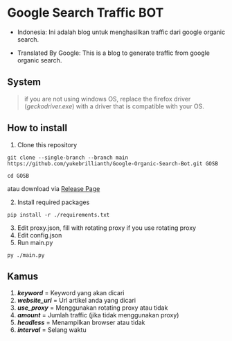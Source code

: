 # Google Search Traffic BOT

- Indonesia: Ini adalah blog untuk menghasilkan traffic dari google organic search.

- Translated By Google: This is a blog to generate traffic from google organic search.

## System

> if you are not using windows OS, replace the firefox driver (_geckodriver.exe_) with a driver that is compatible with your OS.

## How to install

1. Clone this repository

```shell
git clone --single-branch --branch main https://github.com/yukebrillianth/Google-Organic-Search-Bot.git GOSB

cd GOSB
```

atau download via [Release Page](https://github.com/yukebrillianth/Google-Organic-Search-Bot/releases/tag/Beta)

2. Install required packages

```shell
pip install -r ./requirements.txt
```

3. Edit proxy.json, fill with rotating proxy if you use rotating proxy
4. Edit config.json
5. Run main.py

```shell
py ./main.py
```

## Kamus

1. **_keyword_** = Keyword yang akan dicari
2. **_website_uri_** = Url artikel anda yang dicari
3. **_use_proxy_** = Menggunakan rotating proxy atau tidak
4. **_amount_** = Jumlah traffic (jika tidak menggunakan proxy)
5. **_headless_** = Menampilkan browser atau tidak
6. **_interval_** = Selang waktu
